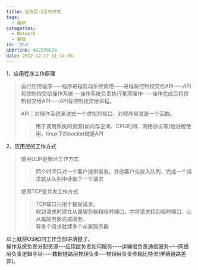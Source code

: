 ```yaml
---
title: 应用层-2工作方式
tags:
  - 基础
categories:
  - Network
  - 基础
id: '263'
abbrlink: 482570929
date: 2012-12-17 11:14:00
---
```


1、应用程序工作原理  

> 运行应用程序----程序进程启动系统调用----进程将控制权交给API----API将控制权交给操作系统---操作系统负责执行某项操作----操作完成后将控制权交给API----API将控制权交给进程。  
>   
> API：对操作系统来说式一个虚拟的接口，对程序来说是一个函数。  
> 
> > 用于调用系统的资源(如内存空间、CPU时间、网络协议等)给进程使用。linux下的socket就是API  
> 
>   

2、应用层的工作方式  

> 使用UDP是循环工作方式  
> 
> > 同个时间只对一个客户提供服务。其他客户先放入队列，完成一个请求就从队列中读取下一个请求  
> 
> 使用TCP是并发工作方式  
> 
> > TCP端口只用于接受请求。  
> > 收到请求时建立从属服务器和临时端口，并将请求转到临时端口，让从属服务器完成服务。  
> > 有多个请求就建多个从属服务器  
> >   

  
以上就将OSI如何工作全部讲清楚了。  
操作系统负责分配资源---应用层负责如何服务----运输层负责通信服务----网络层负责逻辑寻址----数据链路层物理负责---物理层负责传输比特流(屏蔽链路差异)。